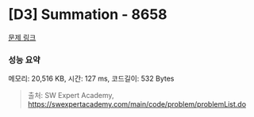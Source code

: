 # [D3] Summation - 8658 

[문제 링크](https://swexpertacademy.com/main/code/problem/problemDetail.do?contestProbId=AW1lwyh6WPwDFARC) 

### 성능 요약

메모리: 20,516 KB, 시간: 127 ms, 코드길이: 532 Bytes



> 출처: SW Expert Academy, https://swexpertacademy.com/main/code/problem/problemList.do